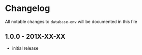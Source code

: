 # Changelog

All notable changes to `database-env` will be documented in this file

## 1.0.0 - 201X-XX-XX

- initial release
